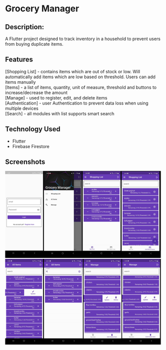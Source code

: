 # Grocery Manager
## Description:
A Flutter project designed to track inventory in a household to prevent users from buying duplicate items.

## Features
 [Shopping List] - contains items which are out of stock or low. Will automatically add items which are low based on threshold. Users can add items manually <br>
 [Items] - a list of items, quantity, unit of measure, threshold and buttons to increase/decrease the amount <br>
 [Manage] - used to register, edit, and delete items <br>
 [Authentication] - user Authentication to prevent data loss when using multiple devices <br>
 [Search] - all modules with list supports smart search

## Technology Used
 - Flutter
 - Firebase Firestore

## Screenshots
![alt text](https://github.com/mebestaca/grocery_manager/blob/master/screenshots/login_auth.png?raw=true)
![alt text](https://github.com/mebestaca/grocery_manager/blob/master/screenshots/the%20rest.png?raw=true)
